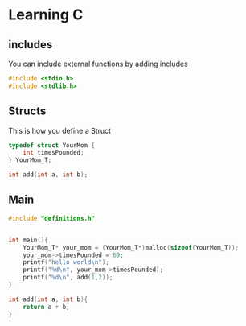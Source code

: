 # Learning C 


## includes
You can include external functions by adding includes
```c filename=main.c
#include <stdio.h>
#include <stdlib.h>
```



## Structs

This is how you define a Struct

```c filename=definitions.h
typedef struct YourMom {
    int timesPounded;
} YourMom_T;

int add(int a, int b);
```

## Main 

```c  filename=main.c
#include "definitions.h"


int main(){
    YourMom_T* your_mom = (YourMom_T*)malloc(sizeof(YourMom_T));
    your_mom->timesPounded = 69;
    printf("hello world\n");
    printf("%d\n", your_mom->timesPounded);
    printf("%d\n", add(1,2));
}

int add(int a, int b){
    return a + b;
}
```

